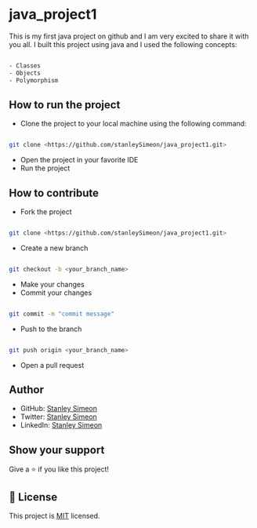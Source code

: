 # java_project1

This is my first java project on github and I am very excited to share it with you all.
I built this project using java and I used the following concepts:

```sh

- Classes
- Objects
- Polymorphism

```

## How to run the project

- Clone the project to your local machine using the following command:

```sh

git clone <https://github.com/stanleySimeon/java_project1.git>

```

- Open the project in your favorite IDE
- Run the project

## How to contribute

- Fork the project

```sh

git clone <https://github.com/stanleySimeon/java_project1.git>

```

- Create a new branch

```sh

git checkout -b <your_branch_name>

```

- Make your changes
- Commit your changes

```sh

git commit -m "commit message"

```

- Push to the branch

```sh

git push origin <your_branch_name>

```

- Open a pull request

## Author

- GitHub: [Stanley Simeon](<https://github.com/stanleySimeon>)
- Twitter: [Stanley Simeon](<https://twitter.com/stanleySimeon>)
- LinkedIn: [Stanley Simeon](<https://www.linkedin.com/in/stanleysimeon/>)

## Show your support

Give a ⭐️ if you like this project!

## 📝 License

This project is [MIT](./LICENSE) licensed.


